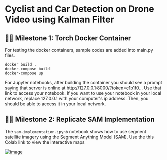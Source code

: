 # Cyclist and Car Detection on Drone Video using Kalman Filter

## 🚵‍♀️ Milestone 1: Torch Docker Container
For testing the docker containers, sample codes are added into main.py files.

```
docker build .
docker-compose build
docker-compose up
```
For Jupyter notebooks, after building the container you should see a prompt saying that server is online at http://127.0.0.1:8000/?token=c1b1f0... Use that link to access your notebook. If you want to use your notebook in your local network, replace 127.0.0.1 with your computer's ip address. Then, you should be able to access it in your local network.

## 🚵‍♀️ Milestone 2: Replicate SAM Implementation

The `sam-implementation.ipynb` notebook shows how to use segment satellite imagery using the Segment Anything Model (SAM). Use the this Colab link to view the interactive maps

[![image](https://colab.research.google.com/assets/colab-badge.svg)](https://colab.research.google.com/drive/10ppLZlpmxe_97v1QnytHFVsMo1cO4RmK?usp=sharing)



